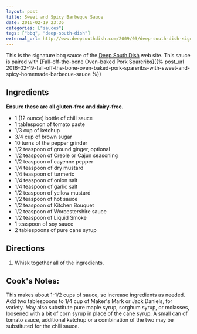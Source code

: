 ```yaml
---
layout: post
title: Sweet and Spicy Barbeque Sauce
date: 2016-02-19 23:36
categories: ["sauces"]
tags: ["bbq", "deep-south-dish"]
external_url: http://www.deepsouthdish.com/2009/03/deep-south-dish-signature-barbecue.html
---
```

This is the signature bbq sauce of the [Deep South Dish](http://www.deepsouthdish.com) web site.
This sauce is paired with [Fall-off-the-bone Oven-baked Pork Spareribs]({% post_url 2016-02-19-fall-off-the-bone-oven-baked-pork-spareribs-with-sweet-and-spicy-homemade-barbecue-sauce %})

## Ingredients

**Ensure these are all gluten-free and dairy-free.**

* 1 (12 ounce) bottle of chili sauce
* 1 tablespoon of tomato paste
* 1/3 cup of ketchup
* 3/4 cup of brown sugar
* 10 turns of the pepper grinder
* 1/2 teaspoon of ground ginger, optional
* 1/2 teaspoon of Creole or Cajun seasoning
* 1/2 teaspoon of cayenne pepper
* 1/4 teaspoon of dry mustard
* 1/4 teaspoon of turmeric
* 1/4 teaspoon of onion salt
* 1/4 teaspoon of garlic salt
* 1/2 teaspoon of yellow mustard
* 1/2 teaspoon of hot sauce
* 1/2 teaspoon of Kitchen Bouquet
* 1/2 teaspoon of Worcestershire sauce
* 1/2 teaspoon of Liquid Smoke
* 1 teaspoon of soy sauce
* 2 tablespoons of pure cane syrup

## Directions

1. Whisk together all of the ingredients.

## Cook's Notes:

This makes about 1-1/2 cups of sauce, so increase ingredients as
needed. Add two tablespoons to 1/4 cup of Maker's Mark or Jack
Daniels, for variety. May also substitute pure maple syrup, sorghum
syrup, or molasses, loosened with a bit of corn syrup in place of the
cane syrup. A small can of tomato sauce, additional ketchup or a
combination of the two may be substituted for the chili sauce.
